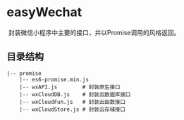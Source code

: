 # easyWechat

​	封装微信小程序中主要的接口，并以Promise调用的风格返回。

## 目录结构

```
|-- promise
    |-- es6-promise.min.js
    |-- wxAPI.js		# 封装原生接口
    |-- wxCloudDB.js	# 封装云数据库接口
    |-- wxCloudFun.js	# 封装云函数接口
    |-- wxCloudStore.js	# 封装云存储接口
```



